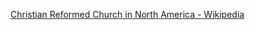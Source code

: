 ﻿[Christian Reformed Church in North America - Wikipedia](https://en.wikipedia.org/wiki/Christian_Reformed_Church_in_North_America)